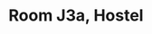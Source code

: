---
basin: 'No'
cudn: true
floor: Ground
grade: 2
images:
- /room_database/images/h/j3a_1.jpg
- /room_database/images/h/j3a_2.jpg
- /room_database/images/h/j3a_3.jpg
- /room_database/images/h/j3a_4.jpg
living_room: 'No'
location: Hostel
name: J3a
network: Wired and Wireless
title: Room J3a, Hostel
---